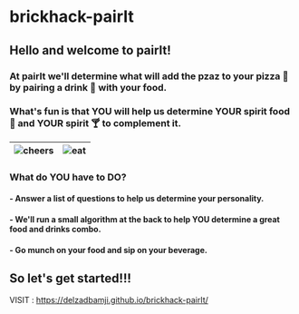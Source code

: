 # brickhack-pairIt
## Hello and welcome to pairIt!

### At pairIt we'll determine what will add the pzaz to your pizza :pizza: by pairing a drink :tropical_drink: with your food.  

### What's fun is that YOU will help us determine YOUR spirit food :poultry_leg: and YOUR spirit :cocktail: to complement it.







| ![cheers](https://user-images.githubusercontent.com/20069712/156911404-69ba9409-8a59-4ee4-93d0-0637bcc03896.gif) | ![eat](https://user-images.githubusercontent.com/20069712/156911534-0bbbec25-a5ff-4a0b-b604-f9e9051f4843.gif) |
| --- | --- |




### What do YOU have to DO?
#### - Answer a list of questions to help us determine your personality.
#### - We'll run a small algorithm at the back to help YOU determine a great food and drinks combo.
#### - Go munch on your food and sip on your beverage.
## So let's get started!!!

VISIT : https://delzadbamji.github.io/brickhack-pairIt/
